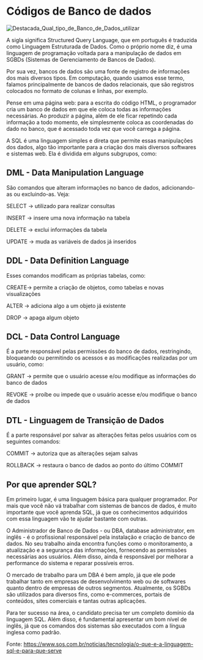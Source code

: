 # Códigos de Banco de dados

![Destacada_Qual_tipo_de_Banco_de_Dados_utilizar](https://user-images.githubusercontent.com/56928555/93412709-10cd3480-f874-11ea-9831-b2acc06655ce.png)

A sigla significa Structured Query Language, que em português é traduzida como Linguagem Estruturada de Dados. Como o próprio nome diz, é uma linguagem de programação voltada para a manipulação de dados em SGBDs (Sistemas de Gerenciamento de Bancos de Dados).

Por sua vez, bancos de dados são uma fonte de registro de informações dos mais diversos tipos. Em computação, quando usamos esse termo, falamos principalmente de bancos de dados relacionais, que são registros colocados no formato de colunas e linhas, por exemplo.

Pense em uma página web: para a escrita do código HTML, o programador cria um banco de dados em que ele coloca todas as informações necessárias. Ao produzir a página, além de ele ficar repetindo cada informação a todo momento, ele simplesmente coloca as coordenadas do dado no banco, que é acessado toda vez que você carrega a página.

A SQL é uma linguagem simples e direta que permite essas manipulações dos dados, algo tão importante para a criação dos mais diversos softwares e sistemas web. Ela é dividida em alguns subgrupos, como:

## DML - Data Manipulation Language
São comandos que alteram informações no banco de dados, adicionando-as ou excluindo-as. Veja:

SELECT → utilizado para realizar consultas

INSERT → insere uma nova informação na tabela

DELETE → exclui informações da tabela

UPDATE → muda as variáveis de dados já inseridos

## DDL - Data Definition Language
Esses comandos modificam as próprias tabelas, como:

CREATE→ permite a criação de objetos, como tabelas e novas visualizações

ALTER → adiciona algo a um objeto já existente

DROP → apaga algum objeto

## DCL - Data Control Language
É a parte responsável pelas permissões do banco de dados, restringindo, bloqueando ou permitindo os acessos e as modificações realizadas por um usuário, como:

GRANT → permite que o usuário acesse e/ou modifique as informações do banco de dados

REVOKE  → proíbe ou impede que o usuário acesse e/ou modifique o banco de dados

## DTL - Linguagem de Transição de Dados
É a parte responsável por salvar as alterações feitas pelos usuários com os seguintes comandos:

COMMIT → autoriza que as alterações sejam salvas

ROLLBACK → restaura o banco de dados ao ponto do último COMMIT

## Por que aprender SQL?
Em primeiro lugar, é uma linguagem básica para qualquer programador. Por mais que você não vá trabalhar com sistemas de bancos de dados, é muito importante que você aprenda SQL, já que os conhecimentos adquiridos com essa linguagem vão te ajudar bastante com outras.

O Administrador de Banco de Dados - ou DBA, database administrator, em inglês - é o profissional responsável pela instalação e criação de banco de dados. No seu trabalho ainda encontra funções como o monitoramento, a atualização e a segurança das informações, fornecendo as permissões necessárias aos usuários. Além disso, ainda é responsável por melhorar a performance do sistema e reparar possíveis erros.

O mercado de trabalho para um DBA é bem amplo, já que ele pode trabalhar tanto em empresas de desenvolvimento web ou de softwares quanto dentro de empresas de outros segmentos. Atualmente, os SGBDs são utilizados para diversos fins, como e-commerces, portais de conteúdos, sites comerciais e tantas outras aplicações.

Para ter sucesso na área, o candidato precisa ter um completo domínio da linguagem SQL. Além disso, é fundamental apresentar um bom nível de inglês, já que os comandos dos sistemas são executados com a língua inglesa como padrão.


Fonte: https://www.sos.com.br/noticias/tecnologia/o-que-e-a-linguagem-sql-e-para-que-serve


